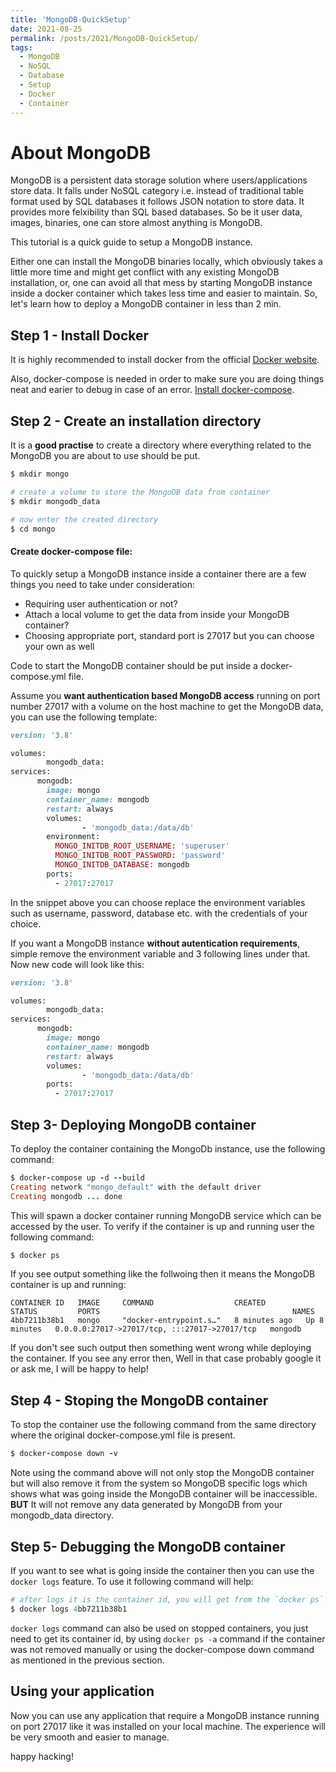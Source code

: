 ```yaml
---
title: 'MongoDB-QuickSetup'
date: 2021-08-25
permalink: /posts/2021/MongoDB-QuickSetup/
tags:
  - MongoDB
  - NoSQL
  - Database
  - Setup
  - Docker
  - Container
---
```



# About MongoDB

MongoDB is a persistent data storage solution where users/applications store data. It falls under NoSQL category i.e. instead of traditional table format used by SQL databases it follows JSON notation to store data. It provides more felxibility than SQL based databases.
So be it user data, images, binaries, one can store almost anything is MongoDB.<br>

This tutorial is a quick guide to setup a MongoDB instance.

Either one can install the MongoDB binaries locally, which obviously takes a little more time and might get conflict with any existing MongoDB installation, or, one can avoid all that mess by starting MongoDB instance inside a docker container which takes less time and easier to maintain. So, let's learn how to deploy a MongoDB container in less than 2 min. 

## Step 1 - Install Docker

It is highly recommended to install docker from the official [Docker website](https://docs.docker.com/engine/install/).

Also, docker-compose is needed in order to make sure you are doing things neat and earier to debug in case of an error. [Install docker-compose](https://docs.docker.com/compose/install/).

## Step 2 - Create an installation directory

It is a **good practise** to create a directory where everything related to the MongoDB you are about to use should be put.

``` Ruby
$ mkdir mongo

# create a volume to store the MongoDB data from container
$ mkdir mongodb_data

# now enter the created directory
$ cd mongo
```

#### Create docker-compose file:

To quickly setup a MongoDB instance inside a container there are a few things you need to take under consideration:

- Requiring user authentication or not?
- Attach a local volume to get the data from inside your MongoDB container?
- Choosing appropriate port, standard port is 27017 but you can choose your own as well 

Code to start the MongoDB container should be put inside a docker-compose.yml file.

Assume you **want authentication based MongoDB access** running on port number 27017 with a volume on the host machine to get the MongoDB data, you can use the following template:

```Ruby
version: '3.8'

volumes:
        mongodb_data:
services:
      mongodb:
        image: mongo
        container_name: mongodb
        restart: always
        volumes:
                - 'mongodb_data:/data/db'
        environment:
          MONGO_INITDB_ROOT_USERNAME: 'superuser'
          MONGO_INITDB_ROOT_PASSWORD: 'password'
          MONGO_INITDB_DATABASE: mongodb
        ports:
          - 27017:27017
``` 

In the snippet above you can choose replace the environment variables such as username, password, database etc. with the credentials of your choice.

If you want a MongoDB instance **without autentication requirements**, simple remove the environment variable and 3 following lines under that. Now new code will look like this:

```Ruby
version: '3.8'

volumes:
        mongodb_data:
services:
      mongodb:
        image: mongo
        container_name: mongodb
        restart: always
        volumes:
                - 'mongodb_data:/data/db'
        ports:
          - 27017:27017
``` 

## Step 3-  Deploying MongoDB container

To deploy the container containing the MongoDb instance, use the following command:

```Ruby
$ docker-compose up -d --build
Creating network "mongo_default" with the default driver
Creating mongodb ... done

```

This will spawn a docker container running MongoDB service which can be accessed by the user.
To verify if the container is up and running user the following command:

```Ruby
$ docker ps

```

If you see output something like the follwoing then it means the MongoDB container is up and running:

```text
CONTAINER ID   IMAGE     COMMAND                  CREATED         STATUS         PORTS                                           NAMES
4bb7211b38b1   mongo     "docker-entrypoint.s…"   8 minutes ago   Up 8 minutes   0.0.0.0:27017->27017/tcp, :::27017->27017/tcp   mongodb

```
If you don't see such output then something went wrong while deploying the container. If you see any error then, Well in that case probably google it or ask me, I will be happy to help!

## Step 4 - Stoping the MongoDB container

To stop the container use the following command from the same directory where the original docker-compose.yml file is present.

```Ruby
$ docker-compose down -v

```

Note using the command above will not only stop the MongoDB container but will also remove it from the system so MongoDB specific logs which shows what was going inside the MongoDB container will be inaccessible. **BUT** It will not remove any data generated by MongoDB from your mongodb_data directory.


## Step 5- Debugging the MongoDB container

If you want to see what is going inside the container then you can use the `docker logs` feature. To use it following command will help:

```Ruby
# after logs it is the container id, you will get from the `docker ps` command as mentioned above
$ docker logs 4bb7211b38b1

```

`docker logs`  command can also be used on stopped containers, you just need to get its container id, by using `docker ps -a` command if the container was not removed manually or using the docker-compose down command as mentioned in the previous section.

## Using your application

Now you can use any application that require a MongoDB instance running on port 27017 like it was installed on your local machine. The experience will be very smooth and easier to manage.

happy hacking! 